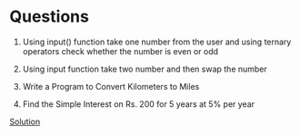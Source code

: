 
# Questions
1. Using input() function take one number from the user and using ternary operators check whether the number is even or odd 

2. Using input function take two number and then swap the number 

3. Write a Program to Convert Kilometers to Miles 

4. Find the Simple Interest on Rs. 200 for 5 years at 5% per year






[Solution](https://github.com/anjujayapal/python_programming/blob/branch/Basics/programming_statements/programming_statements.py)
